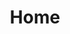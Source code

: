 ---
title: Home
main_title: 'Techster'
content:
    items: '@self.modular'
    order:
        by: default
        dir: asc
        custom:
            - _intro
            - _posts
---